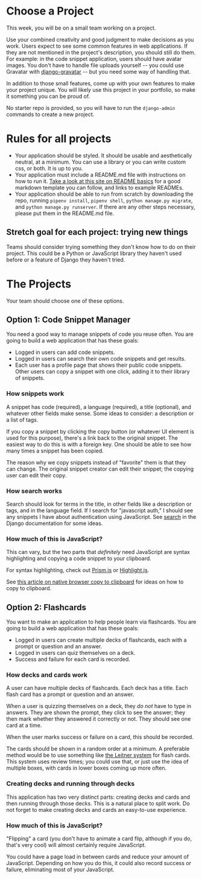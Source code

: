 # Choose a Project

This week, you will be on a small team working on a project. 

Use your combined creativity and good judgment to make decisions as you work. Users expect to see some common features in web applications. If they are not mentioned in the project's description, you should still do them. For example: in the code snippet application, users should have avatar images. You don't have to handle file uploads yourself -- you could use Gravatar with [django-gravatar](https://github.com/twaddington/django-gravatar) -- but you need some way of handling that.

In addition to those small features, come up with your own features to make your project unique. You will likely use this project in your portfolio, so make it something you can be proud of.

No starter repo is provided, so you will have to run the `django-admin` commands to create a new project.
# Rules for all projects

- Your application should be styled. It should be usable and aesthetically neutral, at a minimum. You can use a library or you can write custom css, or both. It is up to you.
- Your application must include a README.md file with instructions on how to run it. [Take a look at this site on README basics](https://www.makeareadme.com/) for a good markdown template you can follow, and links to example READMEs.
- Your application should be able to run from scratch by downloading the repo, running `pipenv install`, `pipenv shell`, `python manage.py migrate`, and `python manage.py runserver`. If there are any other steps necessary, please put them in the README.md file.

## Stretch goal for each project: trying new things

Teams should consider trying something they don't know how to do on their project. This could be a Python or JavaScript library they haven't used before or a feature of Django they haven't tried.

# The Projects

Your team should choose one of these options.
## Option 1: Code Snippet Manager

You need a good way to manage snippets of code you reuse often. You are going to build a web application that has these goals:

- Logged in users can add code snippets.
- Logged in users can search their own code snippets and get results.
- Each user has a profile page that shows their public code snippets. Other users can copy a snippet with one click, adding it to their library of snippets.

### How snippets work

A snippet has code (required), a language (required), a title (optional), and whatever other fields make sense. Some ideas to consider: a description or a list of tags.

If you copy a snippet by clicking the copy button (or whatever UI element is used for this purpose), there's a link back to the original snippet. The easiest way to do this is with a foreign key. One should be able to see how many times a snippet has been copied.

The reason why we copy snippets instead of "favorite" them is that they can change. The original snippet creator can edit their snippet; the copying user can edit their copy.

### How search works

Search should look for terms in the title, in other fields like a description or tags, and in the language field. If I search for "javascript auth," I should see any snippets I have about authentication using JavaScript. See [search](https://docs.djangoproject.com/en/3.2/topics/db/search/) in the Django documentation for some ideas.

### How much of this is JavaScript?

This can vary, but the two parts that _definitely_ need JavaScript are syntax highlighting and copying a code snippet to your clipboard.

For syntax highlighting, check out [Prism.js](https://prismjs.com/) or [Highlight.js](https://highlightjs.org/).

See [this article on native browser copy to clipboard](https://css-tricks.com/native-browser-copy-clipboard/) for ideas on how to copy to clipboard.

## Option 2: Flashcards

You want to make an application to help people learn via flashcards. You are going to build a web application that has these goals:

- Logged in users can create multiple decks of flashcards, each with a prompt or question and an answer.
- Logged in users can quiz themselves on a deck.
- Success and failure for each card is recorded.

### How decks and cards work

A user can have multiple decks of flashcards. Each deck has a title. Each flash card has a prompt or question and an answer.

When a user is quizzing themselves on a deck, they _do not_ have to type in answers. They are shown the prompt, they click to see the answer; they then mark whether they answered it correctly or not. They should see one card at a time.

When the user marks success or failure on a card, this should be recorded.

The cards should be shown in a random order at a minimum. A preferable method would be to use something like [the Leitner system](https://www.virtualsalt.com/learn10.html) for flash cards. This system uses review times; you could use that, or just use the idea of multiple boxes, with cards in lower boxes coming up more often.

### Creating decks and running through decks

This application has two very distinct parts: creating decks and cards and then running through those decks. This is a natural place to split work. Do not forget to make creating decks and cards an easy-to-use experience.

### How much of this is JavaScript?

"Flipping" a card (you don't have to animate a card flip, although if you do, that's very cool) will almost certainly require JavaScript.

You could have a page load in between cards and reduce your amount of JavaScript. Depending on how you do this, it could also record success or failure, eliminating most of your JavaScript.
